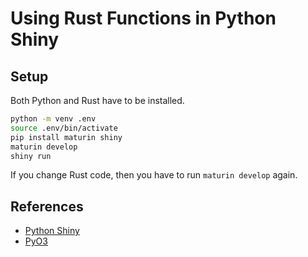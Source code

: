 # Using Rust Functions in Python Shiny

## Setup
Both Python and Rust have to be installed.

```bash
python -m venv .env
source .env/bin/activate
pip install maturin shiny
maturin develop
shiny run
```

If you change Rust code, then you have to run `maturin develop` again.

## References
- [Python Shiny](https://shiny.rstudio.com/py/)
- [PyO3](https://pyo3.rs/v0.16.4/)
